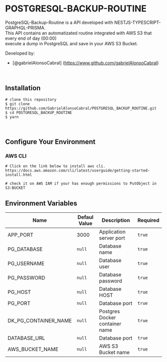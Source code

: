 # POSTGRESQL-BACKUP-ROUTINE
  PostgreSQL-Backup-Routine is a API developed with NESTJS-TYPESCRIPT-GRAPHQL-PRISMA. <br/>
  This API contains an automatizated routine integrated with AWS S3 that every end of day (00:00) <br/>
  execute a dump in PostgreSQL and save in your AWS S3 Bucket.  


  Developed by: 
  - [@gabrielAlonsoCabral] (https://www.github.com/gabrielAlonsoCabral)
  <br/>

## Installation

```
# clone this repository
$ git clone https://github.com/GabrielAlonsoCabral/POSTGRESQL_BACKUP_ROUTINE.git
$ cd POSTGRESQL_BACKUP_ROUTINE
$ yarn
```

<br/>

## Configure Your Environment

### AWS CLI
```
# Click on the link below to install aws cli.
https://docs.aws.amazon.com/cli/latest/userguide/getting-started-install.html

# check it on AWS IAM if your has enough permissions to PutObject in S3:BUCKET
```

## Environment Variables

  <table>
    <thead>
      <tr>
        <th>Name</th>
        <th>Defaul Value</th>
        <th>Description</th>
        <th>Required</th>        
      </tr>
    </thead>
    <tbody>
        <tr>
            <td>APP_PORT</td>
            <td>3000</td>
            <td>Application server port</td>
            <td><code>true</code></td>        
        </tr>
        <tr>
            <td>PG_DATABASE</td>
            <td><code>null</code></td>
            <td>Database name</td>        
            <td><code>true</code></td>    
        </tr>
        <tr>
            <td>PG_USERNAME</td>
            <td><code>null</code></td>
            <td>Database user</td>        
            <td><code>true</code></td>    
        </tr>
        <tr>
            <td>PG_PASSWORD</td>
            <td><code>null</code></td>
            <td>Database password</td>        
            <td><code>true</code></td>    
        </tr>
        <tr>
            <td>PG_HOST</td>
            <td><code>null</code></td>
            <td>Database HOST</td>        
            <td><code>true</code></td>    
        </tr>
        <tr>
            <td>PG_PORT</td>
            <td><code>null</code></td>
            <td>Database port</td>        
            <td><code>true</code></td>    
        </tr>
        <tr>
            <td>DK_PG_CONTAINER_NAME</td>
            <td><code>null</code></td>
            <td>Postgres Docker container name</td>        
            <td><code>true</code></td>    
        </tr>
        <tr>
            <td>DATABASE_URL</td>
            <td><code>null</code></td>
            <td>Database port</td>        
            <td><code>true</code></td>    
        </tr>
        <tr>
            <td>AWS_BUCKET_NAME</td>
            <td><code>null</code></td>
            <td>AWS S3 Bucket name</td>        
            <td><code>true</code></td>    
        </tr>
    </tbody>
  </table>